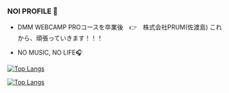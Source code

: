 ### NOI PROFILE :eyes:

- DMM WEBCAMP PROコースを卒業後　:point_right:　株式会社PRUM(佐渡島)
これから、頑張っていきます！！！

- NO MUSIC, NO LIFE:headphones:

[![Top Langs](https://github-readme-stats.vercel.app/api/top-langs/?username=
)](https://github.com/anuraghazra/github-readme-stats)

[![Top Langs](https://github-readme-stats.vercel.app/api/top-langs/?noiash
)](https://github.com/anuraghazra/github-readme-stats)


